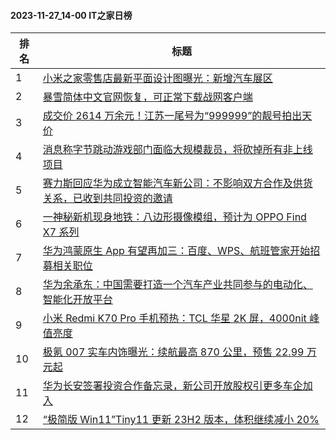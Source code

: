 #### 2023-11-27_14-00  IT之家日榜

| 排名 | 标题|
| --- | ---|
| 1 | [小米之家零售店最新平面设计图曝光：新增汽车展区](https://www.ithome.com/0/735/132.htm) |
| 2 | [暴雪简体中文官网恢复，可正常下载战网客户端](https://www.ithome.com/0/735/124.htm) |
| 3 | [成交价 2614 万余元！江苏一尾号为“999999”的靓号拍出天价](https://www.ithome.com/0/735/155.htm) |
| 4 | [消息称字节跳动游戏部门面临大规模裁员，将砍掉所有非上线项目](https://www.ithome.com/0/735/164.htm) |
| 5 | [赛力斯回应华为成立智能汽车新公司：不影响双方合作及供货关系，已收到共同投资的邀请](https://www.ithome.com/0/735/165.htm) |
| 6 | [一神秘新机现身地铁：八边形摄像模组，预计为 OPPO Find X7 系列](https://www.ithome.com/0/735/130.htm) |
| 7 | [华为鸿蒙原生 App 有望再加三：百度、WPS、航班管家开始招募相关职位](https://www.ithome.com/0/735/119.htm) |
| 8 | [华为余承东：中国需要打造一个汽车产业共同参与的电动化、智能化开放平台](https://www.ithome.com/0/735/154.htm) |
| 9 | [小米 Redmi K70 Pro 手机预热：TCL 华星 2K 屏，4000nit 峰值亮度](https://www.ithome.com/0/735/216.htm) |
| 10 | [极氪 007 实车内饰曝光：续航最高 870 公里，预售 22.99 万元起](https://www.ithome.com/0/735/138.htm) |
| 11 | [华为长安签署投资合作备忘录，新公司开放股权引更多车企加入](https://www.ithome.com/0/735/122.htm) |
| 12 | [“极简版 Win11”Tiny11 更新 23H2 版本，体积继续减小 20%](https://www.ithome.com/0/735/171.htm) |
